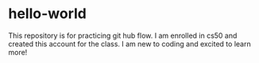 # hello-world
This repository is for practicing git hub flow.
I am enrolled in cs50 and created this account for the class. 
I am new to coding and excited to learn more!
